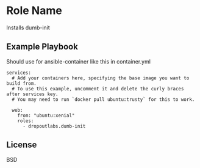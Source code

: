 Role Name
=========

Installs dumb-init

Example Playbook
----------------

Should use for ansible-container like this in container.yml

    services:
      # Add your containers here, specifying the base image you want to build from.
      # To use this example, uncomment it and delete the curly braces after services key.
      # You may need to run `docker pull ubuntu:trusty` for this to work.

      web:
        from: "ubuntu:xenial"
        roles:
          - dropoutlabs.dumb-init

License
-------

BSD
